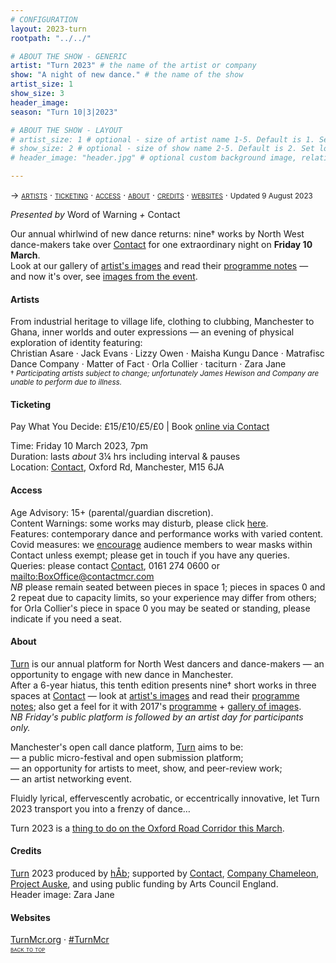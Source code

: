 ```yaml
---
# CONFIGURATION
layout: 2023-turn
rootpath: "../../"

# ABOUT THE SHOW - GENERIC
artist: "Turn 2023" # the name of the artist or company
show: "A night of new dance." # the name of the show
artist_size: 1
show_size: 3
header_image:  
season: "Turn 10|3|2023"

# ABOUT THE SHOW - LAYOUT
# artist_size: 1 # optional - size of artist name 1-5. Default is 1. Set longer names to lower values
# show_size: 2 # optional - size of show name 2-5. Default is 2. Set longer names to lower values
# header_image: "header.jpg" # optional custom background image, relative to current page

---
```

<span style='font-variant: small-caps'>→ [artists](/current/2023-turn/#artists) · [ticketing](/current/2023-turn/#ticketing) · [access](/current/2023-turn/#access) · [about](/current/2023-turn/#about) · [credits](/current/2023-turn/#credits) · [websites](/current/2023-turn/#websites)</span> · <small>Updated 9 August 2023</small>     
        
*Presented by* Word of Warning *+* Contact        
        
Our annual whirlwind of new dance returns: nine† works by North West dance-makers take over <a href="https://contactmcr.com" target="_blank">Contact</a> for one extraordinary night on **Friday 10 March**.<br>Look at our gallery of [artist's images](/galleries/2023-turnpre) and read their [programme notes](/current/2023-turn/programme) — and now it's over, see [images from the event](/galleries/2023-turn).         
        
#### Artists         
From industrial heritage to village life, clothing to clubbing, Manchester to Ghana, inner worlds and outer expressions — an evening of physical exploration of identity featuring:<br>Christian Asare · Jack Evans · Lizzy Owen · Maisha Kungu Dance · Matrafisc Dance Company · Matter of Fact · Orla Collier · taciturn · Zara Jane<br><small>† *Participating artists subject to change; unfortunately James Hewison and Company are unable to perform due to illness.*</small>         
         
#### Ticketing         
Pay What You Decide: £15/£10/£5/£0 | Book <a href="https://contactmcr.com/book-online/308158" target="_blank">online via Contact</a>         
         
Time: Friday 10 March 2023, 7pm<br>Duration: lasts *about* 3¼ hrs including interval & pauses<br>Location: <a href="https://contactmcr.com/about-us/your-visit" target="_blank">Contact</a>, Oxford Rd, Manchester, M15 6JA       
        
#### Access         
Age Advisory: 15+ (parental/guardian discretion).<br>Content Warnings: some works may disturb, please click [here](/warnings).<br>Features: contemporary dance and performance works with varied content.<br>Covid measures: we <a href="https://contactmcr.com/covid-19-faq" target="_blank">encourage</a> audience members to wear masks within Contact unless exempt; please get in touch if you have any queries.<br>Queries: please contact <a href="https://contactmcr.com/accessibility" target="_blank">Contact</a>, 0161 274 0600 or <mailto:BoxOffice@contactmcr.com><br>*NB* please remain seated between pieces in space 1; pieces in spaces 0 and 2 repeat due to capacity limits, so your experience may differ from others; for Orla Collier's piece in space 0 you may be seated or standing, please indicate if you need a seat.        
         
#### About         
[Turn](/hab/turn) is our annual platform for North West dancers and dance-makers — an opportunity to engage with new dance in Manchester.<br>After a 6-year hiatus, this tenth edition presents nine† short works in three spaces at <a href="https://contactmcr.com" target="_blank">Contact</a> — look at [artist's images](/galleries/2023-turnpre) and read their [programme notes](/current/2023-turn/programme); also get a feel for it with 2017's [programme](/archive/2017-turn/programme) + [gallery of images](/galleries/2017-turn).<br>*NB Friday's public platform is followed by an artist day for participants only.*        
        
Manchester's open call dance platform, [Turn](/hab/turn) aims to be:<br>— a public micro-festival and open submission platform;<br>— an opportunity for artists to meet, show, and peer-review work;<br>— an artist networking event.         
        
Fluidly lyrical, effervescently acrobatic, or eccentrically innovative, let Turn 2023 transport you into a frenzy of dance…        
        
Turn 2023 is a <a href="https://oxfordroadcorridor.com/place/things-to-do-on-the-oxford-road-corridor-this-march" target="_blank">thing to do on the Oxford Road Corridor this March</a>.        
        
#### Credits                 
[Turn](/hab/turn) 2023 produced by [hÅb](/hab); supported by <a href="https://contactmcr.com" target="_blank">Contact</a>, <a href="https://companychameleon.com" target="_blank">Company Chameleon</a>, <a href="https://projectauske.com" target="_blank">Project Auske</a>, and using public funding by Arts Council England.<br>Header image: Zara Jane          
        
#### Websites         
<a href="https://turnmcr.org" target="_blank">TurnMcr.org</a> · <a href="https://twitter.com/hashtag/TurnMcr" target="_blank">#TurnMcr</a>               
<small><span style='font-variant: small-caps'>[back to top](/current/2023-turn)</span></small>
